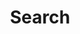---
title: "Search"
layout: "search"
summary: "Type here to search around the whole website"
placeholder: Fuzzy search around the whole site ...
---
